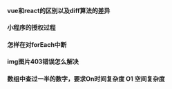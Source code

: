 #### vue和react的区别以及diff算法的差异

#### 小程序的授权过程

#### 怎样在对forEach中断

#### img图片403错误怎么解决

#### 数组中查过一半的数字，要求On时间复杂度 O1 空间复杂度